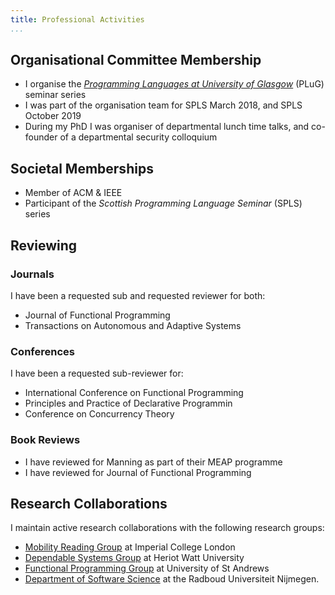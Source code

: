 ```yaml
---
title: Professional Activities
...
```



## Organisational Committee Membership

+ I organise the [*Programming Languages at University of Glasgow*](http://www.dcs.gla.ac.uk/plug/) (PLuG) seminar series
+ I was part of the organisation team for SPLS March 2018, and SPLS October 2019
+ During my PhD I was organiser of departmental lunch time talks, and co-founder of a departmental security colloquium


## Societal Memberships

+ Member of ACM & IEEE
+ Participant of the *Scottish Programming Language Seminar* (SPLS) series

## Reviewing

### Journals

I have been a requested sub and requested reviewer for both:

+ Journal of Functional Programming
+ Transactions on Autonomous and Adaptive Systems

### Conferences

I have been a requested sub-reviewer for:

+ International Conference on Functional Programming
+ Principles and Practice of Declarative Programmin
+ Conference on Concurrency Theory

### Book Reviews

+ I have reviewed for Manning as part of their MEAP programme
+ I have reviewed for Journal of Functional Programming

##  Research Collaborations

I maintain active research collaborations with the following research groups:

+ [Mobility Reading Group](http://mrg.doc.ic.ac.uk/) at Imperial College London
+ [Dependable Systems Group](http://www.macs.hw.ac.uk/~dsg/) at Heriot Watt University
+ [Functional Programming Group](https://plrg.cs.st-andrews.ac.uk) at University of St Andrews
+ [Department of Software Science](https://www.sws.cs.ru.nl/) at the Radboud Universiteit Nijmegen.
